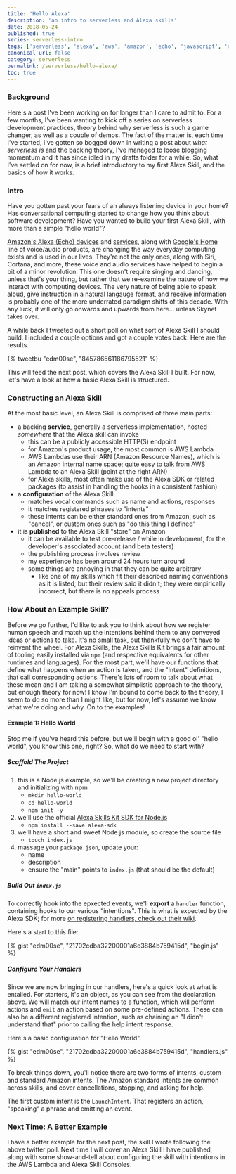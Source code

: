```yaml
---
title: 'Hello Alexa'
description: 'an intro to serverless and Alexa skills'
date: 2018-05-24
published: true
series: serverless-intro
tags: ['serverless', 'alexa', 'aws', 'amazon', 'echo', 'javascript', 'node', 'faas', 'skill']
canonical_url: false
category: serverless
permalink: /serverless/hello-alexa/
toc: true
---
```


### Background

Here's a post I've been working on for longer than I care to admit to. For a few months, I've been wanting to kick off a series on serverless development practices, theory behind why serverless is such a game changer, as well as a couple of demos. The fact of the matter is, each time I've started, I've gotten so bogged down in writing a post about _what serverless is_ and the backing theory, I've managed to loose blogging momentum and it has since idled in my drafts folder for a while. So, what I've settled on for now, is a brief introductory to my first Alexa Skill, and the basics of how it works.

### Intro

Have you gotten past your fears of an always listening device in your home? Has conversational computing started to change how you think about software development? Have you wanted to build your first Alexa Skill, with more than a simple "hello world"?

[Amazon's Alexa (Echo) devices][amazon-echo] and [services][alexa-voice-service], along with [Google's Home][google-home] line of voice/audio products, are changing the way everyday computing exists and is used in our lives. They're not the only ones, along with Siri, Cortana, and more, these voice and audio services have helped to begin a bit of a minor revolution. This one doesn't require singing and dancing, unless that's your thing, but rather that we re-examine the nature of how we interact with computing devices. The very nature of being able to speak aloud, give instruction in a natural langauge format, and receive information is probably one of the more underrated paradigm shifts of this decade. With any luck, it will only go onwards and upwards from here... unless Skynet takes over.

A while back I tweeted out a short poll on what sort of Alexa Skill I should build. I included a couple options and got a couple votes back. Here are the results.

{% tweetbu "edm00se", "845786561186795521" %}

This will feed the next post, which covers the Alexa Skill I built. For now, let's have a look at how a basic Alexa Skill is structured.

### Constructing an Alexa Skill

At the most basic level, an Alexa Skill is comprised of three main parts:

- a backing **service**, generally a serverless implementation, hosted _somewhere_ that the Alexa skill can invoke
  - this can be a publicly accessible HTTP(S) endpoint
  - for Amazon's product usage, the most common is AWS Lambda
  - AWS Lambdas use their ARN (Amazon Resource Names), which is an Amazon internal name space; quite easy to talk from AWS Lambda to an Alexa Skill (point at the right ARN)
  - for Alexa skills, most often make use of the Alexa SDK or related packages (to assist in handling the hooks in a consistent fashion)
- a **configuration** of the Alexa Skill
  - matches vocal commands such as name and actions, responses
  - it matches registered phrases to "intents"
  - these intents can be either standard ones from Amazon, such as "cancel", or custom ones such as "do this thing I defined"
- it is **published** to the Alexa Skill "store" on Amazon
  - it can be available to test pre-release / while in development, for the developer's associated account (and beta testers)
  - the publishing process involves review
  - my experience has been around 24 hours turn around
  - some things are annoying in that they can be quite arbitrary
    - like one of my skills which fit their described naming conventions as it is listed, but their review said it didn't; they were empirically incorrect, but there is _no_ appeals process

### How About an Example Skill?

Before we go further, I'd like to ask you to think about how we register human speech and match up the intentions behind them to any conveyed ideas or actions to take. It's no small task, but thankfully we don't have to reinvent the wheel. For Alexa Skills, the Alexa Skills Kit brings a fair amount of tooling easily installed via `npm` (and respective equivalents for other runtimes and languages). For the most part, we'll have our functions that define what happens when an action is taken, and the "Intent" definitions, that call corresponding actions. There's lots of room to talk about what these mean and I am taking a somewhat simplistic approach to the theory, but enough theory for now! I know I'm bound to come back to the theory, I seem to do so more than I might like, but for now, let's assume we know what we're doing and why. On to the examples!

#### Example 1: Hello World

Stop me if you've heard this before, but we'll begin with a good ol' "hello world", you know this one, right? So, what do we need to start with?

##### Scaffold The Project

1. this is a Node.js example, so we'll be creating a new project directory and initializing with npm
    - `mkdir hello-world`
    - `cd hello-world`
    - `npm init -y`
2. we'll use the official [Alexa Skills Kit SDK for Node.js][alexa-sdk-node]
    - `npm install --save alexa-sdk`
3. we'll have a short and sweet Node.js module, so create the source file
    - `touch index.js`
4. massage your `package.json`, update your:
    - name
    - description
    - ensure the "main" points to `index.js` (that should be the default)

##### Build Out `index.js`

To correctly hook into the epxected events, we'll **export** a `handler` function, containing hooks to our various "intentions". This is what is expected by the Alexa SDK; for more [on registering handlers, check out their wiki][alexa-sdk-register-handlers].

Here's a start to this file:

{% gist "edm00se", "21702cdba32200001a6e3884b759415d", "begin.js" %}

##### Configure Your Handlers

Since we are now bringing in our handlers, here's a quick look at what is entailed. For starters, it's an object, as you can see from the declaration above. We will match our intent names to a function, which will perform actions and `emit` an action based on some pre-defined actions. These can also be a different registered intention, such as chaining an "I didn't understand that" prior to calling the help intent response.

Here's a basic configuration for "Hello World".

{% gist "edm00se", "21702cdba32200001a6e3884b759415d", "handlers.js" %}

To break things down, you'll notice there are two forms of intents, custom and standard Amazon intents. The Amazon standard intents are common across skills, and cover cancellations, stopping, and asking for help.

The first custom intent is the `LaunchIntent`. That registers an action, "speaking" a phrase and emitting an event.

### Next Time: A Better Example

I have a better example for the next post, the skill I wrote following the above twitter poll. Next time I will cover an Alexa Skill I have published, along with some show-and-tell about configuring the skill with intentions in the AWS Lambda and Alexa Skill Consoles.

[amazon-echo]: http://www.amazon.com/echo
[alexa-voice-service]: https://developer.amazon.com/alexa-voice-service
[google-home]: https://madeby.google.com/home/
[alexa-sdk-node]: https://github.com/alexa/alexa-skills-kit-sdk-for-nodejs
[alexa-developer-skills]: https://developer.amazon.com/alexa-skills-kit/build
[alexa-sdk-register-handlers]: https://github.com/alexa/alexa-skills-kit-sdk-for-nodejs/wiki/Developing-Your-First-Skill#implementing-request-handlers
